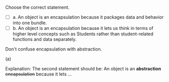 <panel header="{{ icon_Q_A }} Choose the correct statement">
<question>

Choose the correct statement.

- [ ] a. An object is an encapsulation because it packages data and behavior into one bundle.
- [ ] b. An object is an encapsulation because it lets us think in terms of higher level concepts such as Students rather than student-related functions and data separately.

<div slot="hint">

Don't confuse encapsulation with abstraction.

</div>

<div slot="answer">

(a)

Explanation: The second statement should be: An object is an **abstraction** ~~encapsulation~~ because it lets ...

</div>
</question>
</panel>
